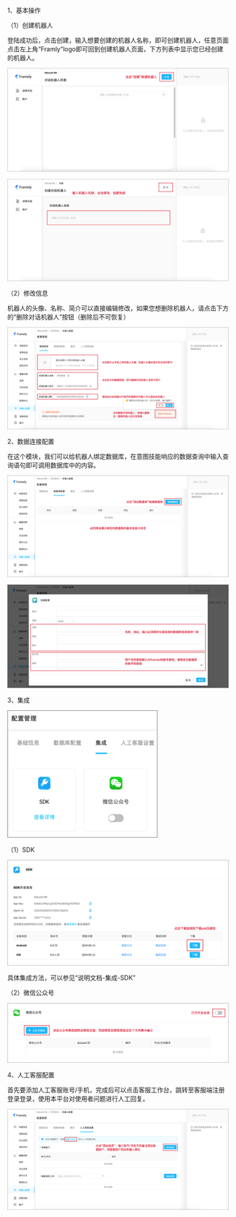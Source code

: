1、基本操作

（1）创建机器人

登陆成功后，点击创建，输入想要创建的机器人名称，即可创建机器人，任意页面点击左上角“Framly”logo即可回到创建机器人页面，下方列表中显示您已经创建的机器人。

![创建机器人1](创建机器人1.png)

![创建机器人2](创建机器人2.png)

（2）修改信息

机器人的头像、名称、简介可以直接编辑修改，如果您想删除机器人，请点击下方的“删除对话机器人”按钮（删除后不可恢复）

![修改信息](修改信息.png)

2、数据连接配置

在这个模块，我们可以给机器人绑定数据库，在意图技能响应的数据查询中输入查询语句即可调用数据库中的内容。

![数据连接配置](数据连接配置.png)

![数据连接配置2](数据连接配置2.png)

3、集成

<img src="集成.png" alt="集成" style="zoom:50%;" />

（1）SDK

![SDK](SDK.png)

具体集成方法，可以参见“说明文档-集成-SDK”

（2）微信公众号

![公众号](公众号.png)

4、人工客服配置

首先要添加人工客服账号/手机，完成后可以点击客服工作台，跳转至客服端注册登录登录，使用本平台对使用者问题进行人工回复。

![人工客服](人工客服.png)